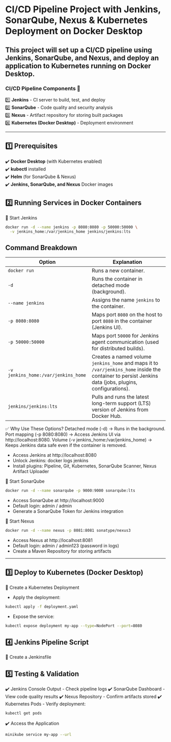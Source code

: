 # CI/CD Pipeline Project with Jenkins, SonarQube, Nexus & Kubernetes Deployment on Docker Desktop


## This project will set up a CI/CD pipeline using Jenkins, SonarQube, and Nexus, and deploy an application to Kubernetes running on Docker Desktop.


### CI/CD Pipeline Components 📌

1️⃣ **Jenkins** - CI server to build, test, and deploy  
2️⃣ **SonarQube** - Code quality and security analysis  
3️⃣ **Nexus** - Artifact repository for storing built packages  
4️⃣ **Kubernetes (Docker Desktop)** - Deployment environment  

---

## 1️⃣ Prerequisites

✔️ **Docker Desktop** (with Kubernetes enabled)  
✔️ **kubectl** installed  
✔️ **Helm** (for SonarQube & Nexus)  
✔️ **Jenkins, SonarQube, and Nexus** Docker images  



## 2️⃣ Running Services in Docker Containers

🔹 Start Jenkins

```sh
docker run -d --name jenkins -p 8080:8080 -p 50000:50000 \
  -v jenkins_home:/var/jenkins_home jenkins/jenkins:lts
```

## Command Breakdown

| **Option** | **Explanation** |
|-----------|----------------|
| `docker run` | Runs a new container. |
| `-d` | Runs the container in detached mode (background). |
| `--name jenkins` | Assigns the name `jenkins` to the container. |
| `-p 8080:8080` | Maps port `8080` on the host to port `8080` in the container (Jenkins UI). |
| `-p 50000:50000` | Maps port `50000` for Jenkins agent communication (used for distributed builds). |
| `-v jenkins_home:/var/jenkins_home` | Creates a named volume `jenkins_home` and maps it to `/var/jenkins_home` inside the container to persist Jenkins data (jobs, plugins, configurations). |
| `jenkins/jenkins:lts` | Pulls and runs the latest long-term support (LTS) version of Jenkins from Docker Hub. |


✅ Why Use These Options?
Detached mode (-d) → Runs in the background.
Port mapping (-p 8080:8080) → Access Jenkins UI via http://localhost:8080.
Volume (-v jenkins_home:/var/jenkins_home) → Keeps Jenkins data safe even if the container is removed.



- Access Jenkins at http://localhost:8080
- Unlock Jenkins: docker logs jenkins
- Install plugins: Pipeline, Git, Kubernetes, SonarQube Scanner, Nexus Artifact Uploader


🔹 Start SonarQube

```sh
docker run -d --name sonarqube -p 9000:9000 sonarqube:lts
```
- Access SonarQube at http://localhost:9000
- Default login: admin / admin
- Generate a SonarQube Token for Jenkins integration


🔹 Start Nexus

```sh
docker run -d --name nexus -p 8081:8081 sonatype/nexus3
```
- Access Nexus at http://localhost:8081
- Default login: admin / admin123 (password in logs)
- Create a Maven Repository for storing artifacts

---

## 3️⃣ Deploy to Kubernetes (Docker Desktop)
🔹 Create a Kubernetes Deployment

- Apply the deployment:
```sh
kubectl apply -f deployment.yaml
```

- Expose the service:
```sh
kubectl expose deployment my-app --type=NodePort --port=8080
```


## 4️⃣ Jenkins Pipeline Script
🔹 Create a Jenkinsfile


## 5️⃣ Testing & Validation
✔️ Jenkins Console Output - Check pipeline logs
✔️ SonarQube Dashboard - View code quality results
✔️ Nexus Repository - Confirm artifacts stored
✔️ Kubernetes Pods - Verify deployment:

```sh
kubectl get pods
```

✔️ Access the Application

```sh
minikube service my-app --url
```